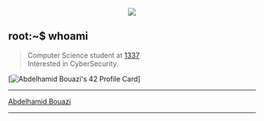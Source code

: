 </p>
<p align="center">  
<img src ="https://static.wixstatic.com/media/33a7e1_64e5ffe9c64440b29e1f9acacb7b5815~mv2.gif">
</p>

## root:~$ whoami
>  Computer Science student at [1337](1337.ma) \
>  Interested in CyberSecurity.

[![Abdelhamid Bouazi's 42 Profile Card](https://badge42.vercel.app/api/v2/cl1wyfjfs003509mhbuaktimz/stats?cursusId=21&coalitionId=75)]

--------------

<div class="badge-base LI-profile-badge" data-locale="fr_FR" data-size="medium" data-theme="dark" data-type="VERTICAL" data-vanity="abdelhamid-bouazi-7289631aa" data-version="v1"><a class="badge-base__link LI-simple-link" href="https://ma.linkedin.com/in/abdelhamid-bouazi-7289631aa?trk=profile-badge">Abdelhamid Bouazi</a></div>

--------------
